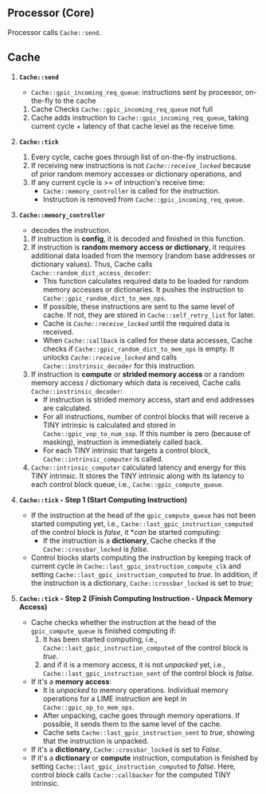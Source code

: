 
## Processor (Core)

Processor calls `Cache::send`.

## Cache

1. **`Cache::send`**
    - `Cache::gpic_incoming_req_queue`: instructions sent by processor, on-the-fly to the cache
    1. Cache Checks `Cache::gpic_incoming_req_queue` not full
    2. Cache adds instruction to `Cache::gpic_incoming_req_queue`, taking current cycle + latency of that cache level as the receive time.

2. **`Cache::tick`**
    1. Every cycle, cache goes through list of on-the-fly instructions.
    2. If receiving new instructions is not *`Cache::receive_locked`* because of prior random memory accesses or dictionary operations, and
    2. If any current cycle is >= of intruction's receive time:
        - `Cache::memory_controller` is called for the instruction.
        - Instruction is removed from `Cache::gpic_incoming_req_queue`.

3. **`Cache::memory_controller`**
    - decodes the instruction.
    1. If instruction is **config**, it is decoded and finished in this function.
    2. If instruction is **random memory access or dictionary**, it requires additional data loaded from the memory (random base addresses or dictionary values). Thus, Cache calls `Cache::random_dict_access_decoder`:
        - This function calculates required data to be loaded for random memory accesses or dictionaries. It pushes the instruction to `Cache::gpic_random_dict_to_mem_ops`.
        - If possible, these instructions are sent to the same level of cache. If not, they are stored in `Cache::self_retry_list` for later.
        - Cache is *`Cache::receive_locked`* until the required data is received.
        - When `Cache::callback` is called for these data accesses, Cache checks if `Cache::gpic_random_dict_to_mem_ops` is empty. It unlocks *`Cache::receive_locked`* and calls `Cache::instrinsic_decoder` for this instruction.
    3. If instruction is **compute** or **strided memory access** or a random memory access / dictionary which data is received, Cache calls `Cache::instrinsic_decoder`:
        - If instruction is strided memory access, start and end addresses are calculated.
        - For all instructions, number of control blocks that will receive a TINY intrinsic is calculated and stored in `Cache::gpic_vop_to_num_sop`. If this number is zero (because of masking), instruction is immediately called back.
        - For each TINY intrinsic that targets a control block, `Cache::intrinsic_computer` is called.
    4. `Cache::intrinsic_computer` calculated latency and energy for this TINY intrinsic. It stores the TINY intrinsic along with its latency to each control block queue, i.e., `Cache::gpic_compute_queue`.

4. **`Cache::tick` - Step 1 (Start Computing Instruction)**
    - If the instruction at the head of the `gpic_compute_queue` has not been started computing yet, i.e., `Cache::last_gpic_instruction_computed` of the control block is *false*, it **can* be started computing:
        - If the instruction is a **dictionary**, Cache checks if the `Cache::crossbar_locked` is *false*.
    - Control blocks starts computing the instruction by keeping track of current cycle in `Cache::last_gpic_instruction_compute_clk` and setting `Cache::last_gpic_instruction_computed` to *true*. In addition, if the instruction is a dictionary, `Cache::crossbar_locked` is set to *true*;

5. **`Cache::tick` - Step 2 (Finish Computing Instruction - Unpack Memory Access)**
    - Cache checks whether the instruction at the head of the `gpic_compute_queue` is finished computing if:
        1. It has been started computing, i.e., `Cache::last_gpic_instruction_computed` of the control block is *true*.
        2. and if it is a memory access, it is not *unpacked* yet, i.e., `Cache::last_gpic_instruction_sent` of the control block is *false*.
    - If it's a **memory access**:
        - It is *unpacked* to memory operations. Individual memory operations for a LIME instruction are kept in `Cache::gpic_op_to_mem_ops`.
        - After unpacking, cache goes through memory operations. If possible, it sends them to the same level of the cache.
        - Cache sets `Cache::last_gpic_instruction_sent` to *true*, showing that the instruction is unpacked.
    - If it's a **dictionary**, `Cache::crossbar_locked` is set to *False*.
    - If it's a **dictionary** or **compute** instruction, computation is finished by setting `Cache::last_gpic_instruction_computed` to *false*. Here, control block calls `Cache::callbacker` for the computed TINY intrinsic.